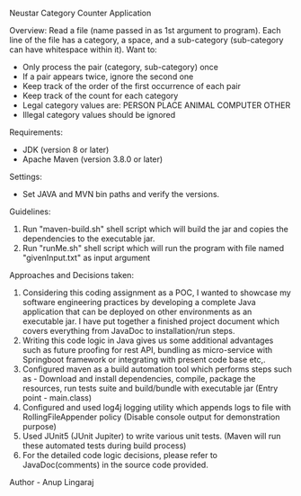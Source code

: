 Neustar Category Counter Application

Overview:
Read a file (name passed in as 1st argument to program).  Each line of the file has a category, a space, and a sub-category (sub-category can have whitespace within it).  Want to:
- Only process the pair (category, sub-category) once
- If a pair appears twice, ignore the second one
- Keep track of the order of the first occurrence of each pair
- Keep track of the count for each category
- Legal category values are: PERSON PLACE ANIMAL COMPUTER OTHER
- Illegal category values should be ignored

Requirements:
- JDK (version 8 or later)
- Apache Maven (version 3.8.0 or later)

Settings:
- Set JAVA and MVN bin paths and verify the versions.

Guidelines:
1. Run "maven-build.sh" shell script  which will build the jar and copies the dependencies to the executable jar.
2. Run "runMe.sh" shell script which will run the program with file named "givenInput.txt" as input argument

Approaches and Decisions taken:
1. Considering this coding assignment as a POC, I wanted to showcase my software engineering practices by developing a complete Java application that can be deployed on other environments as an executable jar. I have put together a finished project document which covers everything from JavaDoc to installation/run steps.
2. Writing this code logic in Java gives us some additional advantages such as future proofing for rest API, bundling as micro-service with Springboot framework or integrating with present code base etc,.
3. Configured maven as a build automation tool which performs steps such as - Download and install dependencies, compile, package the resources, run tests suite and build/bundle with executable jar (Entry point - main.class)
4. Configured and used log4j logging utility which appends logs to file with RollingFileAppender policy (Disable console output for demonstration purpose)
5. Used JUnit5 (JUnit Jupiter) to write various unit tests. (Maven will run these automated tests during build process)
6. For the detailed code logic decisions, please refer to JavaDoc(comments) in the source code provided.

Author - Anup Lingaraj